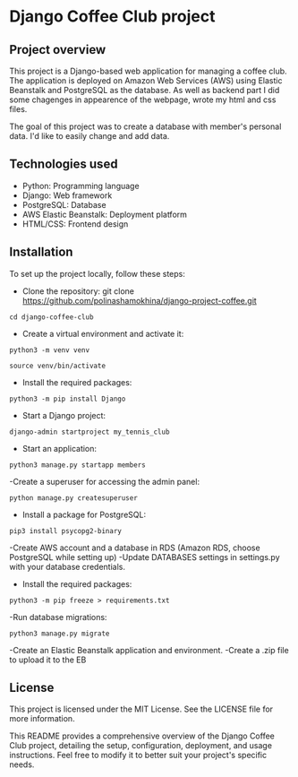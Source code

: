 # Django Coffee Club project 
## Project overview
This project is a Django-based web application for managing a coffee club. The application is deployed on Amazon Web Services (AWS) using Elastic Beanstalk and PostgreSQL as the database. As well as backend part I did some chagenges in appearence of the webpage, wrote my html and css files.

The goal of this project was to create a database with member's personal data. I'd like to easily change and add data.  

## Technologies used
- Python: Programming language
- Django: Web framework
- PostgreSQL: Database
- AWS Elastic Beanstalk: Deployment platform
- HTML/CSS: Frontend design

## Installation
To set up the project locally, follow these steps:

- Clone the repository:
git clone https://github.com/polinashamokhina/django-project-coffee.git
```console
cd django-coffee-club
```
- Create a virtual environment and activate it:
```console
python3 -m venv venv
```
```console
source venv/bin/activate
```
- Install the required packages:
```console
python3 -m pip install Django
```
- Start a Django  project:
```console
django-admin startproject my_tennis_club
```
- Start an application:
```console
python3 manage.py startapp members
```
-Create a superuser for accessing the admin panel:
```console
python manage.py createsuperuser
```
- Install a package for PostgreSQL:
```console
pip3 install psycopg2-binary
```
-Create AWS account and a database in RDS (Amazon RDS, choose PostgreSQL while setting up)
-Update DATABASES settings in settings.py with your database credentials.
- Install the required packages:
```console
python3 -m pip freeze > requirements.txt
```
-Run database migrations:
```console
python3 manage.py migrate
```
-Create an Elastic Beanstalk application and environment.
-Create a .zip file to upload it to the EB

## License
This project is licensed under the MIT License. See the LICENSE file for more information.

This README provides a comprehensive overview of the Django Coffee Club project, detailing the setup, configuration, deployment, and usage instructions. Feel free to modify it to better suit your project's specific needs.


